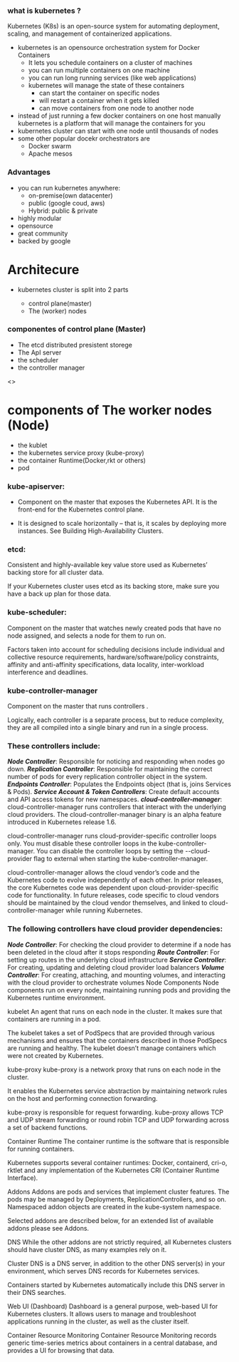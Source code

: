 ### what is kubernetes ?
Kubernetes (K8s) is an open-source system for automating deployment, scaling, and management of containerized applications.

- kubernetes is an opensource orchestration system for Docker Containers
  - It lets you schedule containers on a cluster of machines 
  - you can run multiple containers on one machine
  - you can run long running services (like web applications)
  - kubernetes will manage the state of these containers
    - can start the container on specific nodes
    -  will restart a container when it gets killed
    -  can move containers from one node to another node
 - instead of just running a few docker containers on one host manually kubernetes is a platform that will manage the containers for you 
 - kubernetes cluster can start with one node until thousands of nodes 
 - some other popular docekr orchestrators are 
    - Docker swarm
    - Apache mesos
### Advantages

- you can run kubernetes anywhere:
  - on-premise(own datacenter)
  - public (google coud, aws)
  - Hybrid: public & private
- highly modular
- opensource
- great community
- backed by google


# Architecure

- kubernetes cluster is split into 2 parts

  - control plane(master)
  - The (worker) nodes

### componentes of control plane (Master)
- The etcd distributed presistent storege
- The ApI server
- the scheduler
- the controller manager

<<diagram1>>


# components of The worker nodes (Node)

- the kublet
- the kubernetes service proxy (kube-proxy)
- the container Runtime(Docker,rkt or others)
- pod

### kube-apiserver:
- Component on the master that exposes the Kubernetes API. It is the front-end for the Kubernetes control plane.

- It is designed to scale horizontally – that is, it scales by deploying more instances. See Building High-Availability Clusters.

### etcd:
Consistent and highly-available key value store used as Kubernetes’ backing store for all cluster data.

If your Kubernetes cluster uses etcd as its backing store, make sure you have a back up plan for those data.

### kube-scheduler:
Component on the master that watches newly created pods that have no node assigned, and selects a node for them to run on.

Factors taken into account for scheduling decisions include individual and collective resource requirements, hardware/software/policy constraints, affinity and anti-affinity specifications, data locality, inter-workload interference and deadlines.

### kube-controller-manager
Component on the master that runs controllers .

Logically, each controller is a separate process, but to reduce complexity, they are all compiled into a single binary and run in a single process.

### These controllers include:

***Node Controller***: Responsible for noticing and responding when nodes go down.
***Replication Controller***: Responsible for maintaining the correct number of pods for every replication controller object in the system.
***Endpoints Controller***: Populates the Endpoints object (that is, joins Services & Pods).
***Service Account & Token Controllers***: Create default accounts and API access tokens for new namespaces.
***cloud-controller-manager***:
cloud-controller-manager runs controllers that interact with the underlying cloud providers. The cloud-controller-manager binary is an alpha feature introduced in Kubernetes release 1.6.

cloud-controller-manager runs cloud-provider-specific controller loops only. You must disable these controller loops in the kube-controller-manager. You can disable the controller loops by setting the --cloud-provider flag to external when starting the kube-controller-manager.

cloud-controller-manager allows the cloud vendor’s code and the Kubernetes code to evolve independently of each other. In prior releases, the core Kubernetes code was dependent upon cloud-provider-specific code for functionality. In future releases, code specific to cloud vendors should be maintained by the cloud vendor themselves, and linked to cloud-controller-manager while running Kubernetes.

### The following controllers have cloud provider dependencies:

***Node Controller***: For checking the cloud provider to determine if a node has been deleted in the cloud after it stops responding
***Route Controller***: For setting up routes in the underlying cloud infrastructure
***Service Controller***: For creating, updating and deleting cloud provider load balancers
***Volume Controller***: For creating, attaching, and mounting volumes, and interacting with the cloud provider to orchestrate volumes
Node Components
Node components run on every node, maintaining running pods and providing the Kubernetes runtime environment.

kubelet
An agent that runs on each node in the cluster. It makes sure that containers are running in a pod.

The kubelet takes a set of PodSpecs that are provided through various mechanisms and ensures that the containers described in those PodSpecs are running and healthy. The kubelet doesn’t manage containers which were not created by Kubernetes.

kube-proxy
kube-proxy is a network proxy that runs on each node in the cluster.

It enables the Kubernetes service abstraction by maintaining network rules on the host and performing connection forwarding.

kube-proxy is responsible for request forwarding. kube-proxy allows TCP and UDP stream forwarding or round robin TCP and UDP forwarding across a set of backend functions.

Container Runtime
The container runtime is the software that is responsible for running containers.

Kubernetes supports several container runtimes: Docker, containerd, cri-o, rktlet and any implementation of the Kubernetes CRI (Container Runtime Interface).

Addons
Addons are pods and services that implement cluster features. The pods may be managed by Deployments, ReplicationControllers, and so on. Namespaced addon objects are created in the kube-system namespace.

Selected addons are described below, for an extended list of available addons please see Addons.

DNS
While the other addons are not strictly required, all Kubernetes clusters should have cluster DNS, as many examples rely on it.

Cluster DNS is a DNS server, in addition to the other DNS server(s) in your environment, which serves DNS records for Kubernetes services.

Containers started by Kubernetes automatically include this DNS server in their DNS searches.

Web UI (Dashboard)
Dashboard is a general purpose, web-based UI for Kubernetes clusters. It allows users to manage and troubleshoot applications running in the cluster, as well as the cluster itself.

Container Resource Monitoring
Container Resource Monitoring records generic time-series metrics about containers in a central database, and provides a UI for browsing that data.

